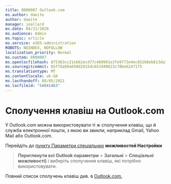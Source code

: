 ```yaml
---
title: 8000087 Outlook.com
ms.author: daeite
author: daeite
manager: joallard
ms.date: 04/21/2020
ms.audience: Admin
ms.topic: article
ms.service: o365-administration
ROBOTS: NOINDEX, NOFOLLOW
localization_priority: Normal
ms.custom: 8000087
ms.openlocfilehash: 875363cc21eb62ecd77c460991e3fe9773e4ec85268eb813da3dbd13bb6bb079
ms.sourcegitcommit: b5f7da89a650d2915dc652449623c78be6247175
ms.translationtype: MT
ms.contentlocale: uk-UA
ms.lasthandoff: 08/05/2021
ms.locfileid: "54041463"
---
```

# <a name="keyboard-shortcuts-in-outlookcom"></a>Сполучення клавіш на Outlook.com

У Outlook.com можна використовувати ті ж сполучення клавіш, що й служба електронної пошти, з якою ви звикли, наприклад Gmail, Yahoo Mail або Outlook.com.

Перейдіть до [пункту Параметри спеціальних](https://go.microsoft.com/fwlink/?linkid=2080840) **можливостей Настройки** 
 > **Переглянути всі Outlook параметри**  >  **Загальні**  >  **Спеціальні можливості)** і виберіть сполучення клавіш, які потрібно використовувати.

Повний список сполучень клавіш див. в [Outlook.com.](https://support.microsoft.com/topic/keyboard-shortcuts-for-outlook-3cdeb221-7ae5-4c1d-8c1d-9e63216c1efd)